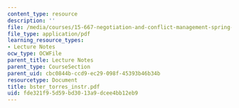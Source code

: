 ```yaml
---
content_type: resource
description: ''
file: /media/courses/15-667-negotiation-and-conflict-management-spring-2001/fde321f95d59bd3013a9dcee4bb12eb9_bster_torres_instr.pdf
file_type: application/pdf
learning_resource_types:
- Lecture Notes
ocw_type: OCWFile
parent_title: Lecture Notes
parent_type: CourseSection
parent_uid: cbc0844b-ccd9-ec29-098f-45393b46b34b
resourcetype: Document
title: bster_torres_instr.pdf
uid: fde321f9-5d59-bd30-13a9-dcee4bb12eb9
---
```

